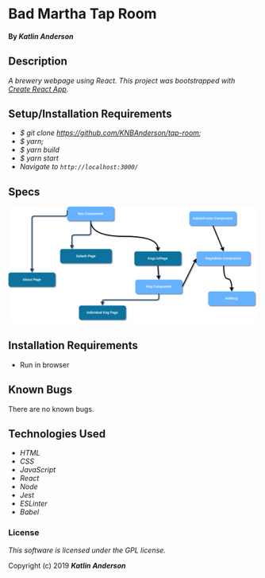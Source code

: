 # Bad Martha Tap Room

#### By _**Katlin Anderson**_

## Description

_A brewery webpage using React._
_This project was bootstrapped with [Create React App](https://github.com/facebook/create-react-app)._

## Setup/Installation Requirements

* _$ git clone https://github.com/KNBAnderson/tap-room;_
* _$ yarn;_
* _$ yarn build_
* _$ yarn start_
* _Navigate to `http://localhost:3000/`_

## Specs
![picture](src/assests/Component.png)


## Installation Requirements
* Run in browser

## Known Bugs
There are no known bugs.

## Technologies Used

* _HTML_
* _CSS_
* _JavaScript_
* _React_
* _Node_
* _Jest_
* _ESLinter_
* _Babel_

### License

*This software is licensed under the GPL license.*

Copyright (c) 2019 **_Katlin Anderson_**